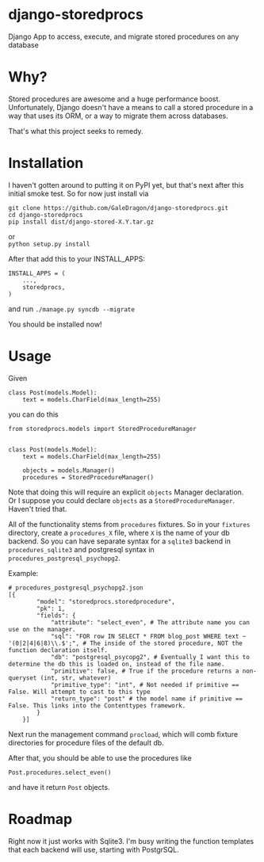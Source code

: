 django-storedprocs
==================

Django App to access, execute, and migrate stored procedures on any database

Why?
====

Stored procedures are awesome and a huge performance boost. Unfortunately, Django doesn't have a means to call a stored procedure in a way that uses its ORM, or a way to migrate them across databases.

That's what this project seeks to remedy.

Installation
============

I haven't gotten around to putting it on PyPI yet, but that's next after this initial smoke test. So for now just install via 

```
git clone https://github.com/GaleDragon/django-storedprocs.git  
cd django-storedprocs  
pip install dist/django-stored-X.Y.tar.gz 
```
or  
`python setup.py install`

After that add this to your INSTALL_APPS:

```
INSTALL_APPS = (
    ...,
    storedprocs,
)
```

and run `./manage.py syncdb --migrate`

You should be installed now!

Usage
=====

Given  
```
class Post(models.Model):
    text = models.CharField(max_length=255)
```

you can do this
```
from storedprocs.models import StoredProcedureManager


class Post(models.Model):
    text = models.CharField(max_length=255)

    objects = models.Manager()
    procedures = StoredProcedureManager()
```

Note that doing this will require an explicit `objects` Manager declaration.  
Or I suppose you could declare `objects` as a `StoredProcedureManager`. Haven't tried that.  

All of the functionality stems from `procedures` fixtures. So in your `fixtures` directory, create a `procedures_X` file, where `X` is the name of your db backend. So you can have separate syntax for a `sqlite3` backend in `procedures_sqlite3` and postgresql syntax in `procedures_postgresql_psychopg2`.

Example:  
```
# procedures_postgresql_psychopg2.json
[{
        "model": "storedprocs.storedprocedure",
        "pk": 1,
        "fields": {
            "attribute": "select_even", # The attribute name you can use on the manager.
            "sql": "FOR row IN SELECT * FROM blog_post WHERE text ~ '(0|2|4|6|8)\\.$';", # The inside of the stored procedure, NOT the function declaration itself.
            "db": "postgresql_psycopg2", # Eventually I want this to determine the db this is loaded on, instead of the file name.
            "primitive": false, # True if the procedure returns a non-queryset (int, str, whatever)
            "primitive_type": "int", # Not needed if primitive == False. Will attempt to cast to this type 
            "return_type": "post" # the model name if primitive == False. This links into the Contenttypes framework.
        }
    }]
```  

Next run the management command `procload`, which will comb fixture directories for procedure files of the default db.

After that, you should be able to use the procedures like  
```
Post.procedures.select_even()
```  
and have it return `Post` objects.


Roadmap
=======

Right now it just works with Sqlite3. I'm busy writing the function templates that each backend will use, starting with PostgrSQL. 

